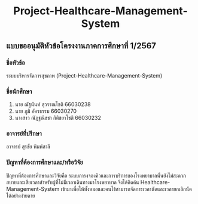 # <h1 align="center">Project-Healthcare-Management-System</h1>

## แบบขออนุมัติหัวข้อโครงงานภาคการศึกษาที่ 1/2567
### ชื่อหัวข้อ 
ระบบบริหารจัดการสุขภาพ
(Project-Healthcare-Management-System)
### ชื่อนักศึกษา
1. นาย ณัฐนันท์ สุวรรณโชติ 66030238
2. นาย ภูมิ อัครธรรม 66030270
3. นางสาว ณัฏฐณิชชา กิติชยาโชติ 66030232
### อาจารย์ที่ปรึกษา
อาจารย์ สุรชัย พิมพ์สาลี
### ปัญหาที่ต้องการศึกษาและ/หรือวิจัย
ปัญหาที่ต้องการศึกษาและวิจัยคือ ระบบการงจองคิวและการบริการของโรงพยาบาลนั้นยังไม่สะดวกสบายและเสียเวลาสำหรับผู้ที่ไม่มีเวลาเดินทางมาโรงพยาบาล จึงได้คิดค้น Healthcare-Management-System เข้ามาเพื่อให้ทั้งหมอและคนไข้สามารถจัดการเวลานัดและเวลายกเลิกนัดได้อย่างง่ายดาย


